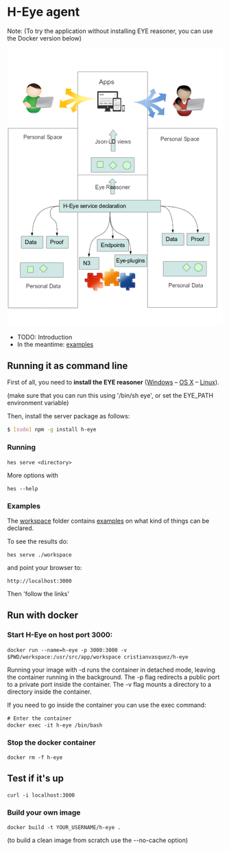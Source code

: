 # H-Eye agent

Note: (To try the application without installing EYE reasoner, you can use the Docker version below)

![](hes-client.png?raw=true)

* TODO: Introduction
* In the meantime: [examples](./workspace)

## Running it as command line

First of all, you need to **install the EYE reasoner** ([Windows](http://eulersharp.sourceforge.net/README.Windows) – [OS X](http://eulersharp.sourceforge.net/README.MacOSX) – [Linux](http://eulersharp.sourceforge.net/README.Linux)).

(make sure that you can run this using '/bin/sh eye', or set the EYE_PATH environment variable) 

Then, install the server package as follows:

``` bash
$ [sudo] npm -g install h-eye
```

### Running

```
hes serve <directory>
```

More options with

```
hes --help
```

### Examples

The [workspace](./workspace) folder contains [examples](./workspace) on what kind of things can be declared.

To see the results do:

```
hes serve ./workspace
```

and point your browser to:

```
http://localhost:3000
```

Then 'follow the links'

## Run with docker


### Start H-Eye on host port 3000:

```
docker run --name=h-eye -p 3000:3000 -v $PWD/workspace:/usr/src/app/workspace cristianvasquez/h-eye
```

Running your image with -d runs the container in detached mode, leaving the container running in the background.
The -p flag redirects a public port to a private port inside the container.
The -v flag mounts a directory to a directory inside the container.

If you need to go inside the container you can use the exec command:

```
# Enter the container
docker exec -it h-eye /bin/bash
```


### Stop the docker container

```
docker rm -f h-eye
```

## Test if it's up

```
curl -i localhost:3000
```

### Build your own image

```
docker build -t YOUR_USERNAME/h-eye .
```

(to build a clean image from scratch use the --no-cache option)